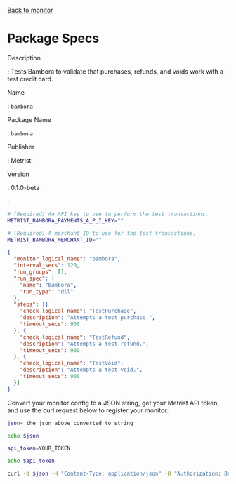 [Back to monitor](bambora.md)

# Package Specs

Description

: Tests Bambora to validate that purchases, refunds, and voids work with a test credit card.

Name

: `bambora`

Package Name

: `bambora`

Publisher

: Metrist

Version

: 0.1.0-beta

: &nbsp;


<!--@include: /parts/_3.md-->


```sh
# (Required) An API key to use to perform the test transactions.
METRIST_BAMBORA_PAYMENTS_A_P_I_KEY=""

# (Required) A merchant ID to use for the test transactions.
METRIST_BAMBORA_MERCHANT_ID=""
```

<!--@include: /parts/tips_env-vars.md -->


<!--@include: /parts/_4.md-->


```json
{
  "monitor_logical_name": "bambora",
  "interval_secs": 120,
  "run_groups": [],
  "run_spec": {
    "name": "bambora",
    "run_type": "dll"
  },
  "steps": [{
    "check_logical_name": "TestPurchase",
    "description": "Attempts a test purchase.",
    "timeout_secs": 900
  }, {
    "check_logical_name": "TestRefund",
    "description": "Attempts a test refund.",
    "timeout_secs": 900
  }, {
    "check_logical_name": "TestVoid",
    "description": "Attempts a test void.",
    "timeout_secs": 900
  }]
}
```




Convert your monitor config to a JSON string, get your Metrist API token, and use the curl request below to register your monitor:

```sh
json= the json above converted to string

echo $json

api_token=YOUR_TOKEN

echo $api_token

curl -d $json -H "Content-Type: application/json" -H "Authorization: Bearer $api_token" 'https://app.metrist.io/api/v0/monitor-config'

```

<!--@include: /parts/tips_api.md-->


<!--@include: /parts/_5.md-->


<!--@include: /parts/result.md-->